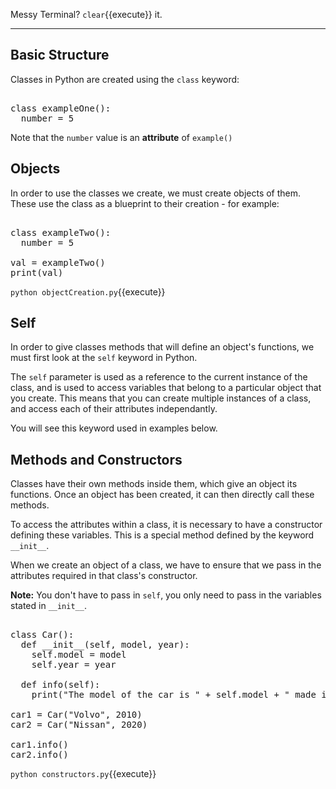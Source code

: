Messy Terminal? `clear`{{execute}} it.
<hr>

## Basic Structure

Classes in Python are created using the `class` keyword:

<pre class="file" data-filename="snippet.py" data-target="replace">

class exampleOne():
  number = 5
</pre>

Note that the `number` value is an <b>attribute</b> of `example()`
<br>

## Objects

In order to use the classes we create, we must create objects of them. These use the class as a blueprint to their creation - for example:

<pre class="file" data-filename="objectCreation.py" data-target="replace">

class exampleTwo():
  number = 5
  
val = exampleTwo()
print(val)
</pre>

`python objectCreation.py`{{execute}}

## Self

In order to give classes methods that will define an object's functions, we must first look at the `self` keyword in Python.

The `self` parameter is used as a reference to the current instance of the class, and is used to access variables that belong to a particular object that you create. This means that you can create multiple instances of a class, and access each of their attributes independantly. 

You will see this keyword used in examples below.

## Methods and Constructors

Classes have their own methods inside them, which give an object its functions. Once an object has been created, it can then directly call these methods. 

To access the attributes within a class, it is necessary to have a constructor defining these variables. This is a special method defined by the keyword `__init__`.

When we create an object of a class, we have to ensure that we pass in the attributes required in that class's constructor. 

<b>Note:</b> You don't have to pass in `self`, you only need to pass in the variables stated in `__init__`.

<pre class="file" data-filename="constructors.py" data-target="replace">

class Car():
  def __init__(self, model, year):
    self.model = model
    self.year = year

  def info(self):
    print("The model of the car is " + self.model + " made in " + self.year)

car1 = Car("Volvo", 2010)
car2 = Car("Nissan", 2020)

car1.info()
car2.info()
</pre>

`python constructors.py`{{execute}}


